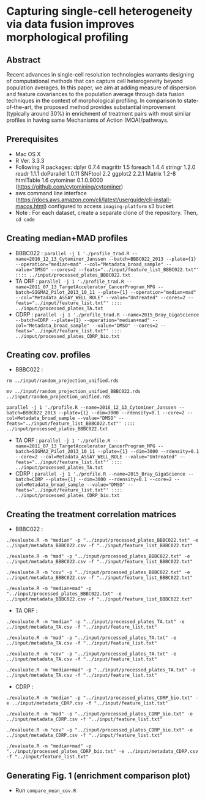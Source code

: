# Capturing single-cell heterogeneity via data fusion improves morphological profiling #

## Abstract ##
Recent advances in single-cell resolution technologies warrants designing of computational methods that can capture cell heterogeneity beyond population averages. In this paper, we aim at adding measure of dispersion and feature covariances to the population average through data fusion techniques in the context of morphological profiling. In comparison to state-of-the-art, the proposed method provides substantial improvement (typically around 30%) in enrichment of treatment pairs with most similar profiles in having same Mechanisms of Action (MOA)/pathways.


## Prerequisites ##
* Mac OS X
* R Ver. 3.3.3 
* Following R packages: dplyr 0.7.4
magrittr 1.5
foreach 1.4.4
stringr 1.2.0
readr 1.1.1
doParallel 1.0.11
SNFtool 2.2
ggplot2 2.2.1
Matrix 1.2-8
htmlTable 1.6
cytominer 0.1.0.9000 (https://github.com/cytomining/cytominer)
* aws command line interface (https://docs.aws.amazon.com/cli/latest/userguide/cli-install-macos.html) configured to access `imaging-platform` s3 bucket. 
* Note : For each dataset, create a separate clone of the repository. Then, `cd code`

## Creating median+MAD profiles ##
* BBBC022 : `parallel -j 1 './profile_trad.R --name=2016_12_13_Cytominer_Janssen --batch=BBBC022_2013 --plate={1} --operation="median+mad" --col="Metadata_broad_sample" --value="DMSO" --cores=2 --feats="../input/feature_list_BBBC022.txt"' :::: ../input/processed_plates_BBBC022.txt`
* TA ORF : `parallel -j 1 './profile_trad.R --name=2011_07_13_TargetAccelerator_CancerProgram_MPG --batch=SIGMA2_Pilot_2013_10_11 --plate={1} --operation="median+mad" --col="Metadata_ASSAY_WELL_ROLE" --value="Untreated" --cores=2 --feats="../input/feature_list.txt"' :::: ../input/processed_plates_TA.txt`
* CDRP : `parallel -j 1 './profile_trad.R --name=2015_Bray_GigaScience --batch=CDRP --plate={1} --operation="median+mad" --col="Metadata_broad_sample" --value="DMSO" --cores=2 --feats="../input/feature_list.txt"' :::: ../input/processed_plates_CDRP_bio.txt`

## Creating cov. profiles ##
* BBBC022 : 
``` 
rm ../input/random_projection_unified.rds

mv ../input/random_projection_unified_BBBC022.rds ../input/random_projection_unified.rds

parallel -j 1 './profile.R --name=2016_12_13_Cytominer_Janssen --batch=BBBC022_2013 --plate={1} --dim=3000 --rdensity=0.1 --core=2 --col=Metadata_broad_sample --value="DMSO" --feats="../input/feature_list_BBBC022.txt"' :::: ../input/processed_plates_BBBC022.txt 

```
* TA ORF : `parallel -j 1 './profile.R --name=2011_07_13_TargetAccelerator_CancerProgram_MPG --batch=SIGMA2_Pilot_2013_10_11 --plate={1} --dim=3000 --rdensity=0.1 --core=2 --col=Metadata_ASSAY_WELL_ROLE --value="Untreated" --feats="../input/feature_list.txt"' :::: ../input/processed_plates_TA.txt`
* CDRP : `parallel -j 1 './profile.R --name=2015_Bray_GigaScience --batch=CDRP --plate={1} --dim=3000 --rdensity=0.1 --core=2 --col=Metadata_broad_sample --value="DMSO" --feats="../input/feature_list.txt"' :::: ../input/processed_plates_CDRP_bio.txt`

## Creating the treatment correlation matrices ##
* BBBC022 :
``` 
./evaluate.R -m "median" -p "../input/processed_plates_BBBC022.txt" -e ../input/metadata_BBBC022.csv -f "../input/feature_list_BBBC022.txt"

./evaluate.R -m "mad" -p "../input/processed_plates_BBBC022.txt" -e ../input/metadata_BBBC022.csv -f "../input/feature_list_BBBC022.txt"

./evaluate.R -m "cov" -p "../input/processed_plates_BBBC022.txt" -e ../input/metadata_BBBC022.csv -f "../input/feature_list_BBBC022.txt"

./evaluate.R -m "median+mad" -p "../input/processed_plates_BBBC022.txt" -e ../input/metadata_BBBC022.csv -f "../input/feature_list_BBBC022.txt"
```
* TA ORF :
``` 
./evaluate.R -m "median" -p "../input/processed_plates_TA.txt" -e ../input/metadata_TA.csv -f "../input/feature_list.txt"

./evaluate.R -m "mad" -p "../input/processed_plates_TA.txt" -e ../input/metadata_TA.csv -f "../input/feature_list.txt"

./evaluate.R -m "cov" -p "../input/processed_plates_TA.txt" -e ../input/metadata_TA.csv -f "../input/feature_list.txt"

./evaluate.R -m "median+mad" -p "../input/processed_plates_TA.txt" -e ../input/metadata_TA.csv -f "../input/feature_list.txt"
```
* CDRP :
``` 
./evaluate.R -m "median" -p "../input/processed_plates_CDRP_bio.txt" -e ../input/metadata_CDRP.csv -f "../input/feature_list.txt"

./evaluate.R -m "mad" -p "../input/processed_plates_CDRP_bio.txt" -e ../input/metadata_CDRP.csv -f "../input/feature_list.txt"

./evaluate.R -m "cov" -p "../input/processed_plates_CDRP_bio.txt" -e ../input/metadata_CDRP.csv -f "../input/feature_list.txt"

./evaluate.R -m "median+mad" -p "../input/processed_plates_CDRP_bio.txt" -e ../input/metadata_CDRP.csv -f "../input/feature_list.txt"
```

## Generating Fig. 1 (enrichment comparison plot) ##
* Run `compare_mean_cov.R` 

